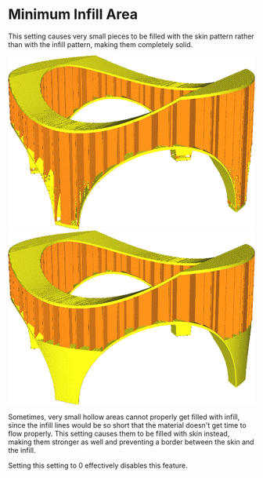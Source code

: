 Minimum Infill Area
====
This setting causes very small pieces to be filled with the skin pattern rather than with the infill pattern, making them completely solid.

![Set to 0, the thin feet of this model get filled with infill](../images/min_infill_area_disabled.png)
![Set to 150, the feet get filled with skin](../images/min_infill_area_150.png)

Sometimes, very small hollow areas cannot properly get filled with infill, since the infill lines would be so short that the material doesn't get time to flow properly. This setting causes them to be filled with skin instead, making them stronger as well and preventing a border between the skin and the infill.

Setting this setting to 0 effectively disables this feature.